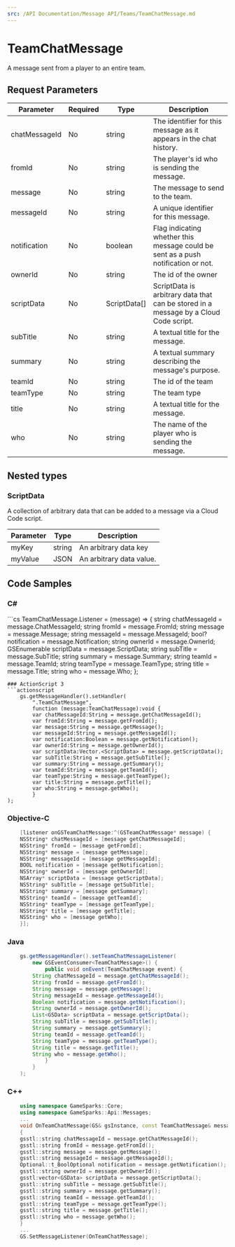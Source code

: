 ```yaml
---
src: /API Documentation/Message API/Teams/TeamChatMessage.md
---
```


# TeamChatMessage


A message sent from a player to an entire team.


## Request Parameters

Parameter | Required | Type | Description
--------- | -------- | ---- | -----------
chatMessageId | No | string | The identifier for this message as it appears in the chat history.
fromId | No | string | The player's id who is sending the message.
message | No | string | The message to send to the team.
messageId | No | string | A unique identifier for this message.
notification | No | boolean | Flag indicating whether this message could be sent as a push notification or not.
ownerId | No | string | The id of the owner
scriptData | No | ScriptData[] | ScriptData is arbitrary data that can be stored in a message by a Cloud Code script.
subTitle | No | string | A textual title for the message.
summary | No | string | A textual summary describing the message's purpose.
teamId | No | string | The id of the team
teamType | No | string | The team type
title | No | string | A textual title for the message.
who | No | string | The name of the player who is sending the message.

## Nested types

### ScriptData

A collection of arbitrary data that can be added to a message via a Cloud Code script.

Parameter | Type | Description
--------- | ---- | -----------
myKey | string | An arbitrary data key
myValue | JSON | An arbitrary data value.


## Code Samples

<h3>C#</h3>
```cs
	TeamChatMessage.Listener = (message) => {
	string chatMessageId = message.ChatMessageId; 
	string fromId = message.FromId; 
	string message = message.Message; 
	string messageId = message.MessageId; 
	bool? notification = message.Notification; 
	string ownerId = message.OwnerId; 
	GSEnumerable<GSData> scriptData = message.ScriptData; 
	string subTitle = message.SubTitle; 
	string summary = message.Summary; 
	string teamId = message.TeamId; 
	string teamType = message.TeamType; 
	string title = message.Title; 
	string who = message.Who; 
	};

```
### ActionScript 3
```actionscript
	gs.getMessageHandler().setHandler(
		".TeamChatMessage",
		function (message:TeamChatMessage):void {
		var chatMessageId:String = message.getChatMessageId(); 
		var fromId:String = message.getFromId(); 
		var message:String = message.getMessage(); 
		var messageId:String = message.getMessageId(); 
		var notification:Boolean = message.getNotification(); 
		var ownerId:String = message.getOwnerId(); 
		var scriptData:Vector.<ScriptData> = message.getScriptData(); 
		var subTitle:String = message.getSubTitle(); 
		var summary:String = message.getSummary(); 
		var teamId:String = message.getTeamId(); 
		var teamType:String = message.getTeamType(); 
		var title:String = message.getTitle(); 
		var who:String = message.getWho(); 
		}
);

```
### Objective-C
```objectivec
	[listener onGSTeamChatMessage:^(GSTeamChatMessage* message) {
	NSString* chatMessageId = [message getChatMessageId]; 
	NSString* fromId = [message getFromId]; 
	NSString* message = [message getMessage]; 
	NSString* messageId = [message getMessageId]; 
	BOOL notification = [message getNotification]; 
	NSString* ownerId = [message getOwnerId]; 
	NSArray* scriptData = [message getScriptData]; 
	NSString* subTitle = [message getSubTitle]; 
	NSString* summary = [message getSummary]; 
	NSString* teamId = [message getTeamId]; 
	NSString* teamType = [message getTeamType]; 
	NSString* title = [message getTitle]; 
	NSString* who = [message getWho]; 
	}];

```
### Java
```java
	gs.getMessageHandler().setTeamChatMessageListener(
		new GSEventConsumer<TeamChatMessage>() {
			public void onEvent(TeamChatMessage event) {
		String chatMessageId = message.getChatMessageId(); 
		String fromId = message.getFromId(); 
		String message = message.getMessage(); 
		String messageId = message.getMessageId(); 
		Boolean notification = message.getNotification(); 
		String ownerId = message.getOwnerId(); 
		List<GSData> scriptData = message.getScriptData(); 
		String subTitle = message.getSubTitle(); 
		String summary = message.getSummary(); 
		String teamId = message.getTeamId(); 
		String teamType = message.getTeamType(); 
		String title = message.getTitle(); 
		String who = message.getWho(); 
			}
		}
	);
```
### C++
```cpp
	using namespace GameSparks::Core;
	using namespace GameSparks::Api::Messages;
	...
	void OnTeamChatMessage(GS& gsInstance, const TeamChatMessage& message)
	{
	gsstl::string chatMessageId = message.getChatMessageId(); 
	gsstl::string fromId = message.getFromId(); 
	gsstl::string message = message.getMessage(); 
	gsstl::string messageId = message.getMessageId(); 
	Optional::t_BoolOptional notification = message.getNotification(); 
	gsstl::string ownerId = message.getOwnerId(); 
	gsstl:vector<GSData> scriptData = message.getScriptData(); 
	gsstl::string subTitle = message.getSubTitle(); 
	gsstl::string summary = message.getSummary(); 
	gsstl::string teamId = message.getTeamId(); 
	gsstl::string teamType = message.getTeamType(); 
	gsstl::string title = message.getTitle(); 
	gsstl::string who = message.getWho(); 
	}
	...
	GS.SetMessageListener(OnTeamChatMessage);
```

